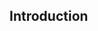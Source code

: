 <!--
This is a comment intended for authors of this document to help guide useful content.
It may be deleted.

Test Kits should provide documentation on the process by which they are updated over time.
This template provides a a starting point for creating such documentation.  It is only
a suggestion; anything may be put in here.

This document should be committed with the Test Kit repository.
--->

## Introduction